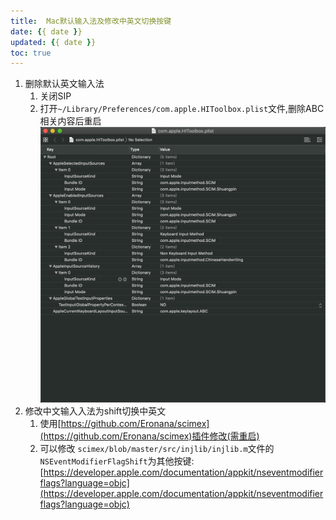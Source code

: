 ```yaml
---
title:  Mac默认输入法及修改中英文切换按键
date: {{ date }}
updated: {{ date }}
toc: true
---
```



1. 删除默认英文输入法
    1. 关闭SIP
    2. 打开`~/Library/Preferences/com.apple.HIToolbox.plist`文件,删除ABC相关内容后重启
     ![-w800](media/15706071952409/15706076184375.jpg)
2. 修改中文输入入法为shift切换中英文
    1. 使用[https://github.com/Eronana/scimex](https://github.com/Eronana/scimex)插件修改(需重启)
    2. 可以修改 `scimex/blob/master/src/injlib/injlib.m`文件的`NSEventModifierFlagShift`为其他按键:  [https://developer.apple.com/documentation/appkit/nseventmodifierflags?language=objc](https://developer.apple.com/documentation/appkit/nseventmodifierflags?language=objc)

    